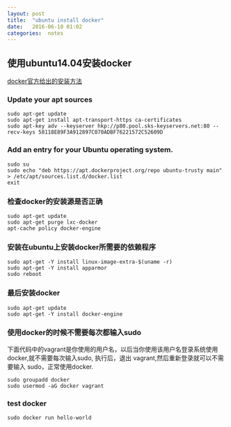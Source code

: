 ```yaml
---
layout: post
title:  "ubuntu install docker"
date:   2016-06-10 01:02
categories:  notes
---
```


## 使用ubuntu14.04安装docker

[docker官方给出的安装方法](https://docs.docker.com/engine/installation/linux/ubuntulinux/)


### Update your apt sources

```
sudo apt-get update
sudo apt-get install apt-transport-https ca-certificates
sudo apt-key adv --keyserver hkp://p80.pool.sks-keyservers.net:80 --recv-keys 58118E89F3A912897C070ADBF76221572C52609D
```
### Add an entry for your Ubuntu operating system.

```
sudo su
sudo echo "deb https://apt.dockerproject.org/repo ubuntu-trusty main" > /etc/apt/sources.list.d/docker.list
exit
```

### 检查docker的安装源是否正确

```
sudo apt-get update
sudo apt-get purge lxc-docker
apt-cache policy docker-engine

```

### 安装在ubuntu上安装docker所需要的依赖程序

```
sudo apt-get -Y install linux-image-extra-$(uname -r)
sudo apt-get -Y install apparmor
sudo reboot
```

### 最后安装docker

```
sudo apt-get update
sudo apt-get -Y install docker-engine
```

### 使用docker的时候不需要每次都输入**sudo**

下面代码中的vagrant是你使用的用户名，以后当你使用该用户名登录系统使用docker,就不需要每次输入sudo,
执行后，退出 vagrant,然后重新登录就可以不需要输入 sudo，正常使用docker.

```
sudo groupadd docker
sudo usermod -aG docker vagrant
```
### test docker

```
sudo docker run hello-world
```

